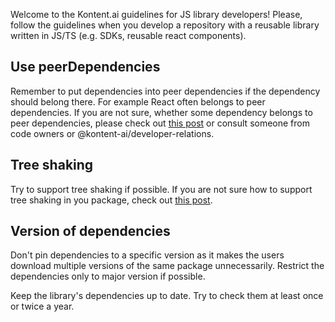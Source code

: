 Welcome to the Kontent.ai guidelines for JS library developers! Please, follow the guidelines when you develop a repository with a reusable library written in JS/TS (e.g. SDKs, reusable react components).

## Use peerDependencies

Remember to put dependencies into peer dependencies if the dependency should belong there. For example React often belongs to peer dependencies.
If you are not sure, whether some dependency belongs to peer dependencies, please check out [this post](https://nodejs.org/en/blog/npm/peer-dependencies/) or consult someone from code owners or @kontent-ai/developer-relations.

## Tree shaking

Try to support tree shaking if possible. If you are not sure how to support tree shaking in you package, check out [this post](https://webpack.js.org/guides/tree-shaking/).

## Version of dependencies

Don't pin dependencies to a specific version as it makes the users download multiple versions of the same package unnecessarily. Restrict the dependencies only to major version if possible.

Keep the library's dependencies up to date. Try to check them at least once or twice a year.